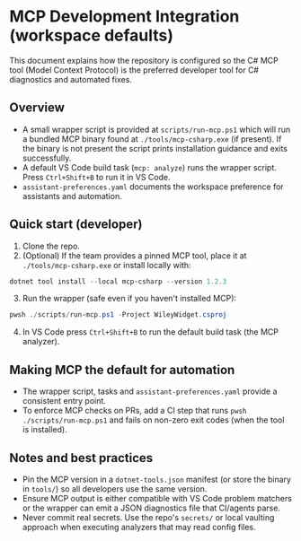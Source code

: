 # MCP Development Integration (workspace defaults)

This document explains how the repository is configured so the C# MCP tool (Model Context Protocol) is the preferred developer tool for C# diagnostics and automated fixes.

Overview
--------
- A small wrapper script is provided at `scripts/run-mcp.ps1` which will run a bundled MCP binary found at `./tools/mcp-csharp.exe` (if present). If the binary is not present the script prints installation guidance and exits successfully.
- A default VS Code build task (`mcp: analyze`) runs the wrapper script. Press `Ctrl+Shift+B` to run it in VS Code.
- `assistant-preferences.yaml` documents the workspace preference for assistants and automation.

Quick start (developer)
------------------------
1. Clone the repo.
2. (Optional) If the team provides a pinned MCP tool, place it at `./tools/mcp-csharp.exe` or install locally with:

```powershell
dotnet tool install --local mcp-csharp --version 1.2.3
```

3. Run the wrapper (safe even if you haven't installed MCP):

```powershell
pwsh ./scripts/run-mcp.ps1 -Project WileyWidget.csproj
```

4. In VS Code press `Ctrl+Shift+B` to run the default build task (the MCP analyzer).

Making MCP the default for automation
-------------------------------------
- The wrapper script, tasks and `assistant-preferences.yaml` provide a consistent entry point.
- To enforce MCP checks on PRs, add a CI step that runs `pwsh ./scripts/run-mcp.ps1` and fails on non-zero exit codes (when the tool is installed).

Notes and best practices
------------------------
- Pin the MCP version in a `dotnet-tools.json` manifest (or store the binary in `tools/`) so all developers use the same version.
- Ensure MCP output is either compatible with VS Code problem matchers or the wrapper can emit a JSON diagnostics file that CI/agents parse.
- Never commit real secrets. Use the repo's `secrets/` or local vaulting approach when executing analyzers that may read config files.
